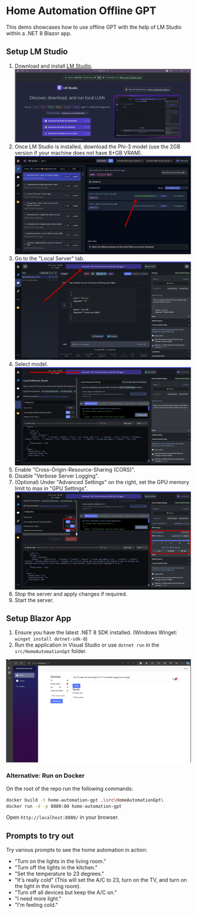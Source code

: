 # Home Automation Offline GPT

This demo showcases how to use offline GPT with the help of LM Studio within a .NET 8 Blazor app.

## Setup LM Studio

1. Download and install [LM Studio](https://lmstudio.ai/).
![Download and install LM Studio](/img/lmstudio-website.png)
2. Once LM Studio is installed, download the Phi-3 model (use the 2GB version if your machine does not have 8+GB VRAM).
![alt text](/img/lmstudio-1.png)
3. Go to the "Local Server" tab.
![alt text](/img/lmstudio-2.png)
4. Select model.
![alt text](/img/lmstudio-3.png)
5. Enable "Cross-Origin-Resource-Sharing (CORS)".
6. Disable "Verbose Server Logging".
7. (Optional) Under "Advanced Settings" on the right, set the GPU memory limit to max in "GPU Settings".
![alt text](/img/lmstudio-4.png)
8. Stop the server and apply changes if required.
9. Start the server.

## Setup Blazor App

1. Ensure you have the latest .NET 8 SDK installed. (Windows Winget: `winget install dotnet-sdk-8`)
2. Run the application in Visual Studio or use `dotnet run` in the `src/HomeAutomationGpt` folder.

![alt text](/img/blazor-demo-1.png)

### Alternative: Run on Docker

On the root of the repo run the following commands:
    
```bash
docker build -t home-automation-gpt .\src\HomeAutomationGpt\
docker run -d -p 8080:80 home-automation-gpt
```

Open `http://localhost:8080/` in your browser.

## Prompts to try out

Try various prompts to see the home automation in action:

- "Turn on the lights in the living room."
- "Turn off the lights in the kitchen."
- "Set the temperature to 23 degrees."
- "It's really cold" (This will set the A/C to 23, turn on the TV, and turn on the light in the living room).
- "Turn off all devices but keep the A/C on."
- "I need more light."
- "I'm feeling cold."
